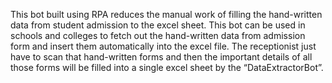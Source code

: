 This bot built using RPA reduces the manual work of filling the hand-written data from student admission to the excel sheet.
This bot can be used in schools and colleges to fetch out the hand-written data from admission form and insert them automatically into the excel file. 
The receptionist just have to scan that hand-written forms and then the important details of all those forms will be filled into a single excel sheet by the “DataExtractorBot”.
